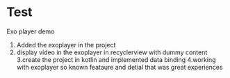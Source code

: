 # Test
Exo player demo
1. Added the exoplayer in the project
2. display video in the exoplayer in recyclerview with dummy content
3.create the project in kotlin and implemented data binding 
4.working with exoplayer so known feataure and detial that was great experiences
